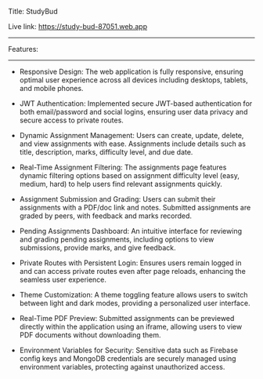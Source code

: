 Title: StudyBud

Live link: https://study-bud-87051.web.app
<hr/>


Features:
<hr/>


+ Responsive Design: The web application is fully responsive, ensuring optimal user experience across all devices including desktops, tablets, and mobile phones.

+ JWT Authentication: Implemented secure JWT-based authentication for both email/password and social logins, ensuring user data privacy and secure access to private routes.

+ Dynamic Assignment Management: Users can create, update, delete, and view assignments with ease. Assignments include details such as title, description, marks, difficulty level, and due date.

+ Real-Time Assignment Filtering: The assignments page features dynamic filtering options based on assignment difficulty level (easy, medium, hard) to help users find relevant assignments quickly.

+ Assignment Submission and Grading: Users can submit their assignments with a PDF/doc link and notes. Submitted assignments are graded by peers, with feedback and marks recorded.

+ Pending Assignments Dashboard: An intuitive interface for reviewing and grading pending assignments, including options to view submissions, provide marks, and give feedback.

+ Private Routes with Persistent Login: Ensures users remain logged in and can access private routes even after page reloads, enhancing the seamless user experience.

+ Theme Customization: A theme toggling feature allows users to switch between light and dark modes, providing a personalized user interface.

+ Real-Time PDF Preview: Submitted assignments can be previewed directly within the application using an iframe, allowing users to view PDF documents without downloading them.

+ Environment Variables for Security: Sensitive data such as Firebase config keys and MongoDB credentials are securely managed using environment variables, protecting against unauthorized access.